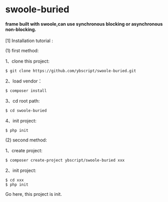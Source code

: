 # swoole-buried


#### frame built with swoole,can use synchronous blocking or asynchronous non-blocking.

[1] Installation tutorial : 

(1) first method:

1、clone this project:
```
$ git clone https://github.com/ybscript/swoole-buried.git
```
2、load vendor：
```
$ composer install
```
3、cd root path:
```
$ cd swoole-buried
```

4、init project:
```
$ php init
```

(2) second method:

1、create project:
```
$ composer create-project ybscript/swoole-buried xxx
```
2、init project:
```
$ cd xxx
$ php init
```

Go here, this project is init.



